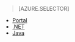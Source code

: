 > [AZURE.SELECTOR] 
- [Portal](/documentation/articles/media-services-portal-encoding-units/)
- [.NET](/documentation/articles/media-services-dotnet-encoding-units/)
- [Java](https://github.com/southworkscom/azure-sdk-for-media-services-java-samples)
